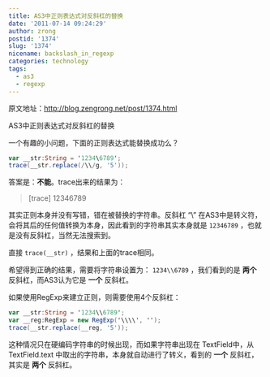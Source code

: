 ```yaml
---
title: AS3中正则表达式对反斜杠的替换
date: '2011-07-14 09:24:29'
author: zrong
postid: '1374'
slug: '1374'
nicename: backslash_in_regexp
categories: technology
tags:
  - as3
  - regexp
---
```


原文地址：http://blog.zengrong.net/post/1374.html

AS3中正则表达式对反斜杠的替换

一个有趣的小问题，下面的正则表达式能替换成功么？

``` actionscript
var __str:String = '1234\6789';
trace(__str.replace(/\\/g, '5'));
```

答案是：**不能**。trace出来的结果为：

> [trace] 12346789

其实正则本身并没有写错，错在被替换的字符串。反斜杠 “\” 在AS3中是转义符，会将其后的任何值转换为本身，因此看到的字符串其实本身就是 `12346789` ，也就是没有反斜杠，当然无法搜索到。

直接 `trace(__str)` ，结果和上面的trace相同。

希望得到正确的结果，需要将字符串设置为： `1234\\6789` ，我们看到的是 **两个** 反斜杠，而AS3认为它是 **一个** 反斜杠。

如果使用RegExp来建立正则，则需要使用4个反斜杠：

``` actionscript
var __str:String = '1234\\6789';
var __reg:RegExp = new RegExp('\\\\', '');
trace(__str.replace(__reg, '5'));
```

这种情况只在硬编码字符串的时候出现，而如果字符串出现在 TextField中，从 TextField.text 中取出的字符串，本身就自动进行了转义，看到的 **一个** 反斜杠，其实是 **两个** 反斜杠。
